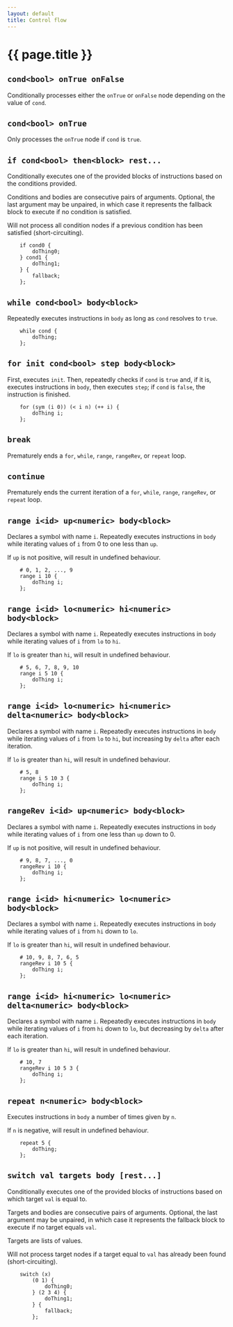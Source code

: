 ```yaml
---
layout: default
title: Control flow
---
```

# {{ page.title }}

## `cond<bool> onTrue onFalse`

Conditionally processes either the `onTrue` or `onFalse` node depending on the value of `cond`.

## `cond<bool> onTrue`

Only processes the `onTrue` node if `cond` is `true`.

## `if cond<bool> then<block> rest...`

Conditionally executes one of the provided blocks of instructions based on the conditions provided.

Conditions and bodies are consecutive pairs of arguments. Optional, the last argument may be unpaired, in which case it represents the fallback block to execute if no condition is satisfied.

Will not process all condition nodes if a previous condition has been satisfied (short-circuiting).

```
    if cond0 {
        doThing0;
    } cond1 {
        doThing1;
    } {
        fallback;
    };
```

## `while cond<bool> body<block>`

Repeatedly executes instructions in `body` as long as `cond` resolves to `true`.

```
    while cond {
        doThing;
    };
```

## `for init cond<bool> step body<block>`

First, executes `init`. Then, repeatedly checks if `cond` is `true` and, if it is, executes instructions in `body`, then executes `step`; if `cond` is `false`, the instruction is finished.

```
    for (sym (i 0)) (< i n) (++ i) {
        doThing i;
    };
```

## `break`

Prematurely ends a `for`, `while`, `range`, `rangeRev`, or `repeat` loop.

## `continue`

Prematurely ends the current iteration of a `for`, `while`, `range`, `rangeRev`, or `repeat` loop.

## `range i<id> up<numeric> body<block>`

Declares a symbol with name `i`. Repeatedly executes instructions in `body` while iterating values of `i` from 0 to one less than `up`.

If `up` is not positive, will result in undefined behaviour.

```
    # 0, 1, 2, ..., 9
    range i 10 {
        doThing i;
    };
```

## `range i<id> lo<numeric> hi<numeric> body<block>`

Declares a symbol with name `i`. Repeatedly executes instructions in `body` while iterating values of `i` from `lo` to `hi`.

If `lo` is greater than `hi`, will result in undefined behaviour.

```
    # 5, 6, 7, 8, 9, 10
    range i 5 10 {
        doThing i;
    };
```

## `range i<id> lo<numeric> hi<numeric> delta<numeric> body<block>`

Declares a symbol with name `i`. Repeatedly executes instructions in `body` while iterating values of `i` from `lo` to `hi`, but increasing by `delta` after each iteration.

If `lo` is greater than `hi`, will result in undefined behaviour.

```
    # 5, 8
    range i 5 10 3 {
        doThing i;
    };
```

## `rangeRev i<id> up<numeric> body<block>`

Declares a symbol with name `i`. Repeatedly executes instructions in `body` while iterating values of `i` from one less than `up` down to 0.

If `up` is not positive, will result in undefined behaviour.

```
    # 9, 8, 7, ..., 0
    rangeRev i 10 {
        doThing i;
    };
```

## `range i<id> hi<numeric> lo<numeric> body<block>`

Declares a symbol with name `i`. Repeatedly executes instructions in `body` while iterating values of `i` from `hi` down to `lo`.

If `lo` is greater than `hi`, will result in undefined behaviour.

```
    # 10, 9, 8, 7, 6, 5
    rangeRev i 10 5 {
        doThing i;
    };
```

## `range i<id> hi<numeric> lo<numeric> delta<numeric> body<block>`

Declares a symbol with name `i`. Repeatedly executes instructions in `body` while iterating values of `i` from `hi` down to `lo`, but decreasing by `delta` after each iteration.

If `lo` is greater than `hi`, will result in undefined behaviour.

```
    # 10, 7
    rangeRev i 10 5 3 {
        doThing i;
    };
```

## `repeat n<numeric> body<block>`

Executes instructions in `body` a number of times given by `n`.

If `n` is negative, will result in undefined behaviour.

```
    repeat 5 {
        doThing;
    };
```

## `switch val targets body [rest...]`

Conditionally executes one of the provided blocks of instructions based on which target `val` is equal to.

Targets and bodies are consecutive pairs of arguments. Optional, the last argument may be unpaired, in which case it represents the fallback block to execute if no target equals `val`.

Targets are lists of values.

Will not process target nodes if a target equal to `val` has already been found (short-circuiting).

```
    switch (x)
        (0 1) {
            doThing0;
        } (2 3 4) {
            doThing1;
        } {
            fallback;
        };
```
